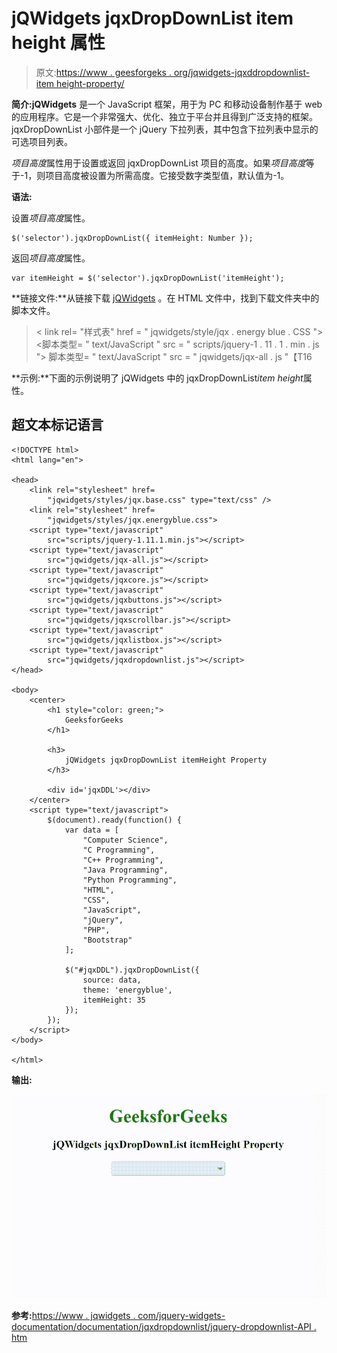 # jQWidgets jqxDropDownList item height 属性

> 原文:[https://www . geesforgeks . org/jqwidgets-jqxddropdownlist-item height-property/](https://www.geeksforgeeks.org/jqwidgets-jqxdropdownlist-itemheight-property/)

**简介:jQWidgets** 是一个 JavaScript 框架，用于为 PC 和移动设备制作基于 web 的应用程序。它是一个非常强大、优化、独立于平台并且得到广泛支持的框架。jqxDropDownList 小部件是一个 jQuery 下拉列表，其中包含下拉列表中显示的可选项目列表。

*项目高度*属性用于设置或返回 jqxDropDownList 项目的高度。如果*项目高度*等于-1，则项目高度被设置为所需高度。它接受数字类型值，默认值为-1。

**语法:**

设置*项目高度*属性。

```
$('selector').jqxDropDownList({ itemHeight: Number });
```

返回*项目高度*属性。

```
var itemHeight = $('selector').jqxDropDownList('itemHeight');
```

**链接文件:**从链接下载 [jQWidgets](https://www.jqwidgets.com/download/) 。在 HTML 文件中，找到下载文件夹中的脚本文件。

> <link rel="”stylesheet”" href="”jqwidgets/styles/jqx.base.css”" type="”text/css”">
> < link rel= "样式表" href = " jqwidgets/style/jqx . energy blue . CSS ">
> <脚本类型= " text/JavaScript " src = " scripts/jquery-1 . 11 . 1 . min . js "></脚本>
> 脚本类型= " text/JavaScript " src = " jqwidgets/jqx-all . js "【T16

**示例:**下面的示例说明了 jQWidgets 中的 jqxDropDownList*item height*属性。

## 超文本标记语言

```
<!DOCTYPE html>
<html lang="en">

<head>
    <link rel="stylesheet" href=
        "jqwidgets/styles/jqx.base.css" type="text/css" />
    <link rel="stylesheet" href=
        "jqwidgets/styles/jqx.energyblue.css">
    <script type="text/javascript" 
        src="scripts/jquery-1.11.1.min.js"></script>
    <script type="text/javascript" 
        src="jqwidgets/jqx-all.js"></script>
    <script type="text/javascript" 
        src="jqwidgets/jqxcore.js"></script>
    <script type="text/javascript" 
        src="jqwidgets/jqxbuttons.js"></script>
    <script type="text/javascript" 
        src="jqwidgets/jqxscrollbar.js"></script>
    <script type="text/javascript" 
        src="jqwidgets/jqxlistbox.js"></script>
    <script type="text/javascript" 
        src="jqwidgets/jqxdropdownlist.js"></script>
</head>

<body>
    <center>
        <h1 style="color: green;">
            GeeksforGeeks
        </h1>

        <h3>
            jQWidgets jqxDropDownList itemHeight Property
        </h3>

        <div id='jqxDDL'></div>
    </center>
    <script type="text/javascript">
        $(document).ready(function() {
            var data = [
                "Computer Science",
                "C Programming",
                "C++ Programming",
                "Java Programming",
                "Python Programming",
                "HTML",
                "CSS",
                "JavaScript",
                "jQuery",
                "PHP",
                "Bootstrap"
            ];

            $("#jqxDDL").jqxDropDownList({
                source: data,
                theme: 'energyblue',
                itemHeight: 35
            });
        });
    </script>
</body>

</html>
```

**输出:**

![](img/8ee78493c3f18373ade0c2affb8939c9.png)

**参考:**[https://www . jqwidgets . com/jquery-widgets-documentation/documentation/jqxdropdownlist/jquery-dropdownlist-API . htm](https://www.jqwidgets.com/jquery-widgets-documentation/documentation/jqxdropdownlist/jquery-dropdownlist-api.htm)